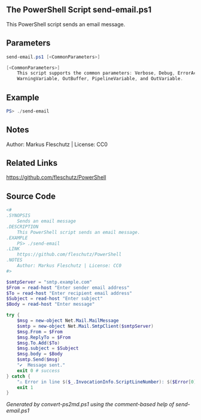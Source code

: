 ## The PowerShell Script **send-email.ps1**

This PowerShell script sends an email message.

## Parameters
```powershell
send-email.ps1 [<CommonParameters>]

[<CommonParameters>]
    This script supports the common parameters: Verbose, Debug, ErrorAction, ErrorVariable, WarningAction, 
    WarningVariable, OutBuffer, PipelineVariable, and OutVariable.
```

## Example
```powershell
PS> ./send-email

```

## Notes
Author: Markus Fleschutz | License: CC0

## Related Links
https://github.com/fleschutz/PowerShell

## Source Code
```powershell
<#
.SYNOPSIS
	Sends an email message
.DESCRIPTION
	This PowerShell script sends an email message.
.EXAMPLE
	PS> ./send-email
.LINK
	https://github.com/fleschutz/PowerShell
.NOTES
	Author: Markus Fleschutz | License: CC0
#>

$smtpServer = "smtp.example.com"
$From = read-host "Enter sender email address"
$To = read-host "Enter recipient email address"
$Subject = read-host "Enter subject"
$Body = read-host "Enter message"

try {
	$msg = new-object Net.Mail.MailMessage
	$smtp = new-object Net.Mail.SmtpClient($smtpServer)
	$msg.From = $From
	$msg.ReplyTo = $From
	$msg.To.Add($To)
	$msg.subject = $Subject
	$msg.body = $Body
	$smtp.Send($msg)
	"✔️  Message sent."
	exit 0 # success
} catch {
	"⚠️ Error in line $($_.InvocationInfo.ScriptLineNumber): $($Error[0])"
	exit 1
}
```

*Generated by convert-ps2md.ps1 using the comment-based help of send-email.ps1*
